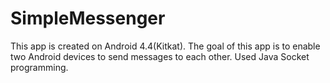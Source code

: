 # SimpleMessenger
This app is created on Android 4.4(Kitkat). The goal of this app is to enable two Android devices to send messages to each other.
Used Java Socket programming.

